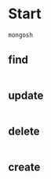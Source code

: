 # Start
```javascript
mongosh
```
## find
```javascript
```
## update
```javascript
```
## delete
```javascript
```
## create
```javascript
```